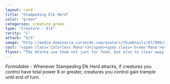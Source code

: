 ```yaml
---
layout: card
title: "Stampeding Elk Herd"
color: "green"
categories: creature green
type: "Creature - Elk"
rarity: "C"
attack: "5/5"
image: "http://media-dominaria.cursecdn.com/avatars/thumbnails/67/908/200/283/635608921174179354.png"
cost: "<span class='Colorless Mana'>3</span><span class='Green Mana'>G</span><span class='Green Mana'>G</span>"
flavor: "The Atarka use them not just for food, but also to clear away snow, trees, and enemy forces."
---
```


<em>Formidable</em> - Whenever Stampeding Elk Herd attacks, if creatures you control have total power 8 or greater, creatures you control gain trample until end of turn.
